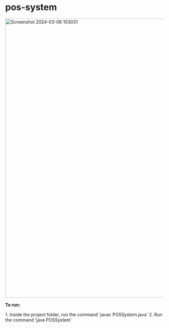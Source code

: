 # pos-system

<img width="885" alt="Screenshot 2024-03-06 103031" src="https://github.com/ErvinC256/pos-system/assets/149756489/c9631eb9-068f-4b4d-aeb7-7fa63a7d150a">

<p style="font-weight: bold;">To run:</p>
1. Inside the project folder, run the command 'javac POSSystem.java'
2. Run the command 'java POSSystem'

